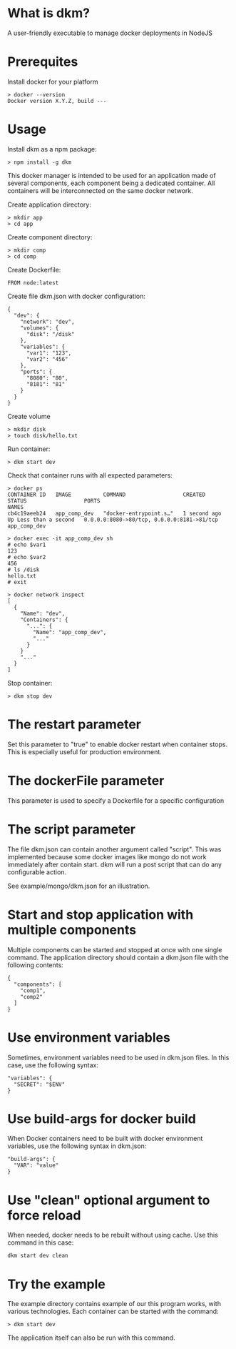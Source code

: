 # What is dkm?
A user-friendly executable to manage docker deployments in NodeJS

# Prerequites
Install docker for your platform

    > docker --version
    Docker version X.Y.Z, build ---

# Usage
Install dkm as a npm package:

    > npm install -g dkm

This docker manager is intended to be used for an application made of several components, each component being a dedicated container. All containers will be interconnected on the same docker network.

Create application directory:

    > mkdir app
    > cd app

Create component directory:

    > mkdir comp
    > cd comp

Create Dockerfile:

    FROM node:latest

Create file dkm.json with docker configuration:

    {
      "dev": {
        "network": "dev",
        "volumes": {
          "disk": "/disk"
        },
        "variables": {
          "var1": "123",
          "var2": "456"
        },
        "ports": {
          "8080": "80",
          "8181": "81"
        }
      }
    }  

Create volume

    > mkdir disk
    > touch disk/hello.txt

Run container:

    > dkm start dev

Check that container runs with all expected parameters:

    > docker ps
    CONTAINER ID   IMAGE          COMMAND                  CREATED        STATUS                  PORTS                                        NAMES
    cb4c19aeeb24   app_comp_dev   "docker-entrypoint.s…"   1 second ago   Up Less than a second   0.0.0.0:8080->80/tcp, 0.0.0.0:8181->81/tcp   app_comp_dev

    > docker exec -it app_comp_dev sh
    # echo $var1 
    123
    # echo $var2
    456
    # ls /disk
    hello.txt
    # exit

    > docker network inspect
    [
      {
        "Name": "dev",
        "Containers": { 
          "...": {
            "Name": "app_comp_dev",
            "..."
          }
        }
        "..."
      }
    ]

Stop container:

    > dkm stop dev

# The restart parameter
Set this parameter to "true" to enable docker restart when container stops. This is especially useful for production environment.

# The dockerFile parameter
This parameter is used to specify a Dockerfile for a specific configuration

# The script parameter
The file dkm.json can contain another argument called "script". This was implemented because some docker images like mongo do not work immediately after contain start. dkm will run a post script that can do any configurable action.

See example/mongo/dkm.json for an illustration.

# Start and stop application with multiple components
Multiple components can be started and stopped at once with one single command. The application directory should contain a dkm.json file with the following contents:

    {
      "components": [
        "comp1",
        "comp2"
      ]
    }

# Use environment variables
Sometimes, environment variables need to be used in dkm.json files. In this case, use the following syntax:

    "variables": {
      "SECRET": "$ENV"
    }

# Use build-args for docker build
When Docker containers need to be built with docker environment variables, use the following syntax in dkm.json:
    
    "build-args": {
      "VAR": "value"
    }

# Use "clean" optional argument to force reload
When needed, docker needs to be rebuilt without using cache. Use this command in this case:

    dkm start dev clean

# Try the example
The example directory contains example of our this program works, with various technologies. Each container can be started with the command:

    > dkm start dev

The application itself can also be run with this command. 
